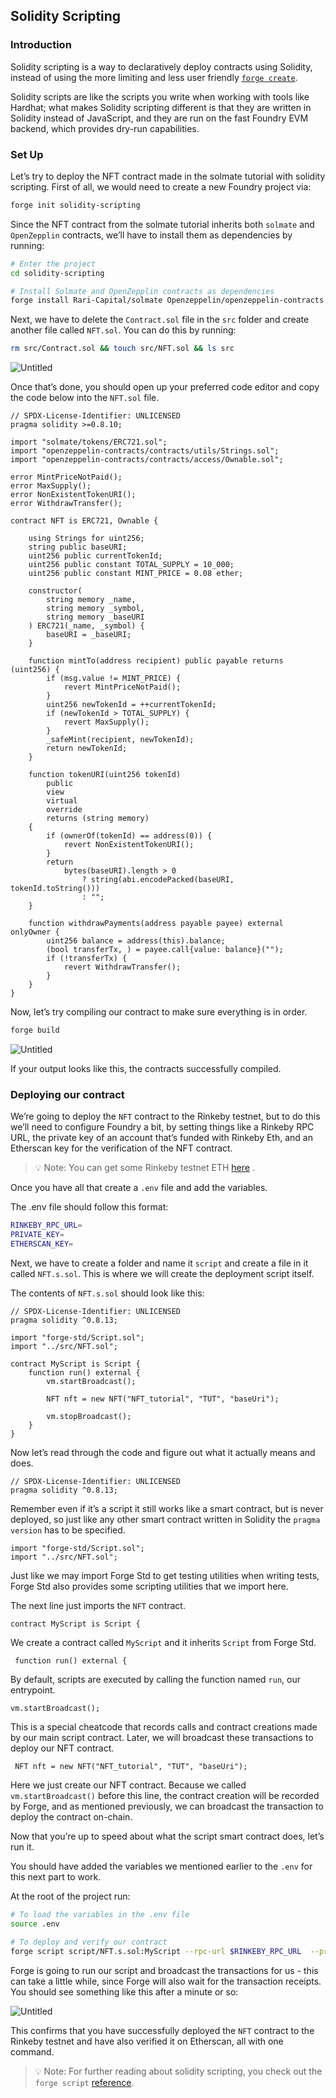 ## Solidity Scripting

### Introduction

Solidity scripting is a way to declaratively deploy contracts using Solidity, instead of using the more limiting and less user friendly [`forge create`](../reference/forge/forge-create.md).

Solidity scripts are like the scripts you write when working with tools like Hardhat; what makes Solidity scripting different is that they are written in Solidity instead of JavaScript, and they are run on the fast Foundry EVM backend, which provides dry-run capabilities.

### Set Up

Let’s try to deploy the NFT contract made in the solmate tutorial with solidity scripting. First of all, we would need to create a new Foundry project via:

```bash
forge init solidity-scripting
```

Since the NFT contract from the solmate tutorial inherits both `solmate` and `OpenZepplin` contracts, we’ll have to install them as dependencies by running:

```bash
# Enter the project
cd solidity-scripting

# Install Solmate and OpenZepplin contracts as dependencies
forge install Rari-Capital/solmate Openzeppelin/openzeppelin-contracts
```

Next, we have to delete the `Contract.sol` file in the `src` folder and create another file called `NFT.sol`. You can do this by running:

```bash
rm src/Contract.sol && touch src/NFT.sol && ls src
```

![Untitled](../images/solidity-scripting%20/set-up-commands.png)

Once that’s done, you should open up your preferred code editor and copy the code below into the `NFT.sol` file.

```solidity
// SPDX-License-Identifier: UNLICENSED
pragma solidity >=0.8.10;

import "solmate/tokens/ERC721.sol";
import "openzeppelin-contracts/contracts/utils/Strings.sol";
import "openzeppelin-contracts/contracts/access/Ownable.sol";

error MintPriceNotPaid();
error MaxSupply();
error NonExistentTokenURI();
error WithdrawTransfer();

contract NFT is ERC721, Ownable {

    using Strings for uint256;
    string public baseURI;
    uint256 public currentTokenId;
    uint256 public constant TOTAL_SUPPLY = 10_000;
    uint256 public constant MINT_PRICE = 0.08 ether;

    constructor(
        string memory _name,
        string memory _symbol,
        string memory _baseURI
    ) ERC721(_name, _symbol) {
        baseURI = _baseURI;
    }

    function mintTo(address recipient) public payable returns (uint256) {
        if (msg.value != MINT_PRICE) {
            revert MintPriceNotPaid();
        }
        uint256 newTokenId = ++currentTokenId;
        if (newTokenId > TOTAL_SUPPLY) {
            revert MaxSupply();
        }
        _safeMint(recipient, newTokenId);
        return newTokenId;
    }

    function tokenURI(uint256 tokenId)
        public
        view
        virtual
        override
        returns (string memory)
    {
        if (ownerOf(tokenId) == address(0)) {
            revert NonExistentTokenURI();
        }
        return
            bytes(baseURI).length > 0
                ? string(abi.encodePacked(baseURI, tokenId.toString()))
                : "";
    }

    function withdrawPayments(address payable payee) external onlyOwner {
        uint256 balance = address(this).balance;
        (bool transferTx, ) = payee.call{value: balance}("");
        if (!transferTx) {
            revert WithdrawTransfer();
        }
    }
}
```

Now, let’s try compiling our contract to make sure everything is in order.

```bash
forge build
```

![Untitled](../images/solidity-scripting%20/compile-successful.png)

If your output looks like this, the contracts successfully compiled.

### Deploying our contract

We’re going to deploy the `NFT` contract to the Rinkeby testnet, but to do this we’ll need to configure Foundry a bit, by setting things like a Rinkeby RPC URL, the private key of an account that’s funded with Rinkeby Eth, and an Etherscan key for the verification of the NFT contract.

> 💡 Note: You can get some Rinkeby testnet ETH [here](https://faucet.paradigm.xyz/) .

Once you have all that create a `.env` file and add the variables.


The .env file should follow this format:

```bash
RINKEBY_RPC_URL=
PRIVATE_KEY=
ETHERSCAN_KEY=
```

Next, we have to create a folder and name it `script` and create a file in it called `NFT.s.sol`. This is where we will create the deployment script itself.

The contents of `NFT.s.sol` should look like this:

```solidity
// SPDX-License-Identifier: UNLICENSED
pragma solidity ^0.8.13;

import "forge-std/Script.sol";
import "../src/NFT.sol";

contract MyScript is Script {
    function run() external {
        vm.startBroadcast();

        NFT nft = new NFT("NFT_tutorial", "TUT", "baseUri");

        vm.stopBroadcast();
    }
}
```

Now let’s read through the code and figure out what it actually means and does.

```solidity
// SPDX-License-Identifier: UNLICENSED
pragma solidity ^0.8.13;
```

Remember even if it’s a script it still works like a smart contract, but is never deployed, so just like any other smart contract written in Solidity the `pragma version` has to be specified.

```solidity
import "forge-std/Script.sol";
import "../src/NFT.sol";
```

Just like we may import Forge Std to get testing utilities when writing tests, Forge Std also provides some scripting utilities that we import here.

The next line just imports the `NFT` contract.

```solidity
contract MyScript is Script {
```

We create a contract called `MyScript` and it inherits `Script` from Forge Std.

```solidity
 function run() external {
```

By default, scripts are executed by calling the function named `run`, our entrypoint.

```solidity
vm.startBroadcast();
```

This is a special cheatcode that records calls and contract creations made by our main script contract. Later, we will broadcast these transactions to deploy our NFT contract.

```solidity
 NFT nft = new NFT("NFT_tutorial", "TUT", "baseUri");
```

Here we just create our NFT contract. Because we called `vm.startBroadcast()` before this line, the contract creation will be recorded by Forge, and as mentioned previously, we can broadcast the transaction to deploy the contract on-chain.

Now that you’re up to speed about what the script smart contract does, let’s run it.

You should have added the variables we mentioned earlier to the `.env` for this next part to work.

At the root of the project run:

```bash
# To load the variables in the .env file
source .env

# To deploy and verify our contract
forge script script/NFT.s.sol:MyScript --rpc-url $RINKEBY_RPC_URL  --private-key $PRIVATE_KEY --broadcast --verify --etherscan-api-key $ETHERSCAN_KEY -vvvv
```

Forge is going to run our script and broadcast the transactions for us - this can take a little while, since Forge will also wait for the transaction receipts. You should see something like this after a minute or so:

![Untitled](../images/solidity-scripting%20/contract-verified.png)

This confirms that you have successfully deployed the `NFT` contract to the Rinkeby testnet and have also verified it on Etherscan, all with one command.

> 💡 Note: For further reading about solidity scripting, you check out the `forge script` [reference](../reference/forge/forge-script.md).
